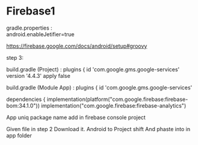 # Firebase1

gradle.properties     :   
android.enableJetifier=true



https://firebase.google.com/docs/android/setup#groovy 

step 3:


build.gradle (Project) : 
plugins { 
id 'com.google.gms.google-services' version '4.4.3' apply false


build.gradle (Module App) : 
plugins { 
id 'com.google.gms.google-services'


dependencies {
implementation(platform("com.google.firebase:firebase-bom:34.1.0"))
implementation("com.google.firebase:firebase-analytics")

App uniq package name add in firebase console project

 Given file in step 2 Download it.
 Android to Project shift And phaste into in app folder

